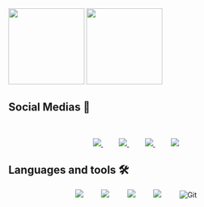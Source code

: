 <div>
  <img height="150em" src="https://github-readme-stats.vercel.app/api?username=lessamatheuss01&show_icons=true&theme=tokyonight&include_all_commits=true&count_private=true"/>
  <img height="150em" src="https://github-readme-stats.vercel.app/api/top-langs/?username=lessamatheuss01&layout=compact&langs_count=16&theme=synthwave"/>
</div>

##  **Social Medias** :iphone: 

<br>
<div>
<p align="center">
    <a href="https://github.com/lessamatheuss01/">
        <img  src="https://img.shields.io/badge/github-%23100000.svg?&style=for-the-badge&logo=github&logoColor=white&link=mailto:https://github.com/lessamatheuss01">
    </a>
    &nbsp;&nbsp;&nbsp;&nbsp;&nbsp;&nbsp;&nbsp;
    <a href="mailto:matheus.lessa@sptech.school">
        <img src="https://img.shields.io/badge/gmail-D14836?&style=for-the-badge&logo=gmail&logoColor=white&link=mailto:matheus.lessa@sptech.school">
    </a>
    &nbsp;&nbsp;&nbsp;&nbsp;&nbsp;&nbsp;&nbsp;
    <a href="https://www.linkedin.com/in/matheuslessa22/">
        <img src="https://img.shields.io/badge/linkedin-%230077B5.svg?&style=for-the-badge&logo=linkedin&logoColor=white&link=mailto:https://www.linkedin.com/in/matheuslessa22/">
    </a>
   &nbsp;&nbsp;&nbsp;&nbsp;&nbsp;&nbsp;&nbsp;
    <a href="https://www.instagram.com/matheusssx_/">
      <img src="https://img.shields.io/badge/Instagram-E4405F?style=for-the-badge&logo=instagram&logoColor=white&link=mailto:https://www.instagram.com/matheusssx_/">
    </a>
</p>

  ## Languages and tools :hammer_and_wrench:

<p align="center">
    <img src="https://img.shields.io/badge/HTML5-E34F26?style=for-the-badge&logo=html5&logoColor=white">  
    &nbsp;&nbsp;&nbsp;&nbsp;&nbsp;&nbsp;&nbsp;
    <img src="https://img.shields.io/badge/CSS3-1572B6?style=for-the-badge&logo=css3&logoColor=white">
    &nbsp;&nbsp;&nbsp;&nbsp;&nbsp;&nbsp;&nbsp;
    <img src="https://img.shields.io/badge/JavaScript-323330?style=for-the-badge&logo=javascript&logoColor=F7DF1E">
    &nbsp;&nbsp;&nbsp;&nbsp;&nbsp;&nbsp;&nbsp;
    <img src="https://img.shields.io/badge/MySQL-00000F?style=for-the-badge&logo=mysql&logoColor=white">
    &nbsp;&nbsp;&nbsp;&nbsp;&nbsp;&nbsp;&nbsp;
    <img alt="Git" src="https://img.shields.io/badge/git-%23F05033.svg?style=for-the-badge&logo=git&logoColor=white"/>
</p>
